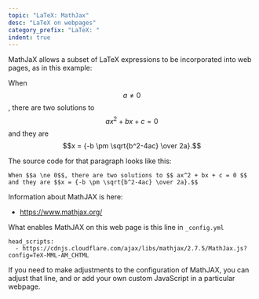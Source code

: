```yaml
---
topic: "LaTeX: MathJax"
desc: "LaTeX on webpages"
category_prefix: "LaTeX: "
indent: true
---
```


MathJaX allows a subset of LaTeX expressions to be incorporated into web pages,
as in this example:

When $$a \ne 0$$, there are two solutions to $$ ax^2 + bx + c = 0 $$
and they are $$x = {-b \pm \sqrt{b^2-4ac} \over 2a}.$$

The source code for that paragraph looks like this:

```
When $$a \ne 0$$, there are two solutions to $$ ax^2 + bx + c = 0 $$
and they are $$x = {-b \pm \sqrt{b^2-4ac} \over 2a}.$$
```

Information about MathJAX is here:
* <https://www.mathjax.org/>

What enables MathJAX on this web page is this line in `_config.yml`

```
head_scripts:
  - https://cdnjs.cloudflare.com/ajax/libs/mathjax/2.7.5/MathJax.js?config=TeX-MML-AM_CHTML
```

If you need to make adjustments to the configuration of MathJAX, you can adjust that line,
and or add your own custom JavaScript in a particular webpage.